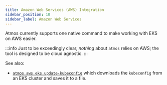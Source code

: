 ```yaml
---
title: Amazon Web Services (AWS) Integration
sidebar_position: 10
sidebar_label: Amazon Web Services
---
```


Atmos currently supports one native command to make working with EKS on AWS easier. 

:::info
Just to be exceedingly clear, *nothing* about `atmos` relies on AWS; the tool is designed to be cloud agnostic.
:::

See also:
* [`atmos aws eks update-kubeconfig`](/cli/commands/aws/eks-update-kubeconfig) which downloads the `kubeconfig` from an EKS cluster and saves it to a file.


